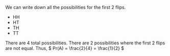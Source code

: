 We can write down all the possibilities for the first 2 flips.

<ul>
<li> HH
<li> HT
<li> TH
<li> TT
</ul>
There are 4 total possibilities. There are 2 possibilities where the first 2 flips are not equal. 
Thus, $ Pr(A) = \frac{2}{4} = \frac{1}{2} $
